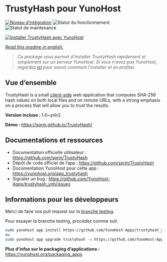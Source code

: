 <!--
N.B.: This README was automatically generated by https://github.com/YunoHost/apps/tree/master/tools/README-generator
It shall NOT be edited by hand.
-->

# TrustyHash pour YunoHost

[![Niveau d’intégration](https://dash.yunohost.org/integration/trustyhash.svg)](https://dash.yunohost.org/appci/app/trustyhash) ![Statut du fonctionnement](https://ci-apps.yunohost.org/ci/badges/trustyhash.status.svg) ![Statut de maintenance](https://ci-apps.yunohost.org/ci/badges/trustyhash.maintain.svg)

[![Installer TrustyHash avec YunoHost](https://install-app.yunohost.org/install-with-yunohost.svg)](https://install-app.yunohost.org/?app=trustyhash)

*[Read this readme in english.](./README.md)*

> *Ce package vous permet d’installer TrustyHash rapidement et simplement sur un serveur YunoHost.
Si vous n’avez pas YunoHost, regardez [ici](https://yunohost.org/#/install) pour savoir comment l’installer et en profiter.*

## Vue d’ensemble

TrustyHash is a small [client-side](https://unhosted.org/) web application that
computes SHA-256 hash values on both local files and on remote URLs, with a
strong emphasis on a process that will allow you to trust the results.


**Version incluse :** 1.0~ynh3

**Démo :** https://sprin.github.io/TrustyHash/
## Documentations et ressources

* Documentation officielle utilisateur : <https://github.com/sprin/TrustyHash>
* Dépôt de code officiel de l’app : <https://github.com/sprin/TrustyHash>
* Documentation YunoHost pour cette app : <https://yunohost.org/app_trustyhash>
* Signaler un bug : <https://github.com/YunoHost-Apps/trustyhash_ynh/issues>

## Informations pour les développeurs

Merci de faire vos pull request sur la [branche testing](https://github.com/YunoHost-Apps/trustyhash_ynh/tree/testing).

Pour essayer la branche testing, procédez comme suit.

``` bash
sudo yunohost app install https://github.com/YunoHost-Apps/trustyhash_ynh/tree/testing --debug
ou
sudo yunohost app upgrade trustyhash -u https://github.com/YunoHost-Apps/trustyhash_ynh/tree/testing --debug
```

**Plus d’infos sur le packaging d’applications :** <https://yunohost.org/packaging_apps>